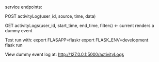 service endpoints:

 POST activityLog(user_id, source, time, data<other parameters>)
 
 GET activityLogs(user_id, start_time, end_time, filters<filters on other parameters>) <- current renders a dummy event

Test run with:
 export FLASAPP=flaskr
 export FLASK_ENV=development
 flask run

View dummy event log at: http://127.0.0.1:5000/activityLogs
